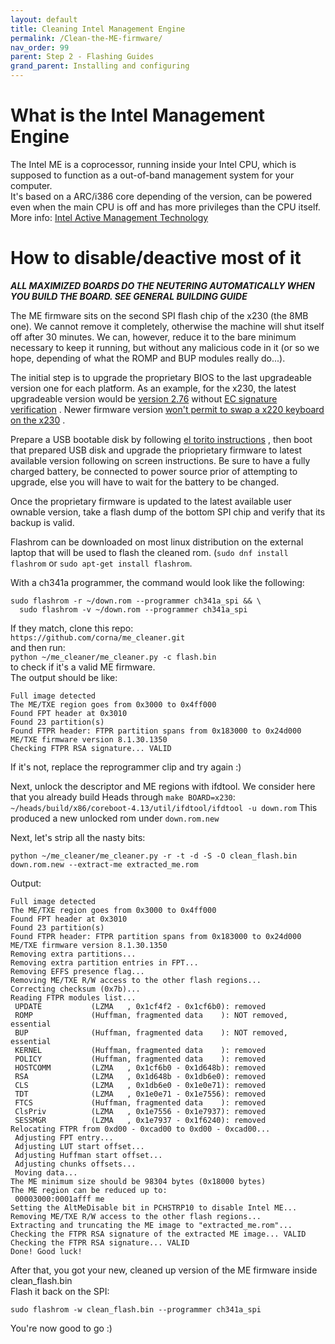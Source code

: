 ```yaml
---
layout: default
title: Cleaning Intel Management Engine
permalink: /Clean-the-ME-firmware/
nav_order: 99
parent: Step 2 - Flashing Guides
grand_parent: Installing and configuring
---
```


What is the Intel Management Engine
===

The Intel ME is a coprocessor, running inside your Intel CPU, which is supposed
 to function as a out-of-band management system for your computer.  
It's based on a ARC/i386 core depending of the version, can be powered even when
the main CPU is off and has more privileges than the CPU itself.  
More info: [Intel Active Management Technology](https://en.wikipedia.org/wiki/Intel_Active_Management_Technology)

How to disable/deactive most of it
===

***ALL MAXIMIZED BOARDS DO THE NEUTERING AUTOMATICALLY WHEN YOU BUILD THE BOARD. SEE GENERAL BUILDING GUIDE***

The ME firmware sits on the second SPI flash chip of the x230 (the 8MB one). We
 cannot remove it completely, otherwise the machine will shut itself off after
 30 minutes. We can, however, reduce it to the bare minimum necessary to keep it
 running, but without any malicious code in it (or so we hope, depending of what
   the ROMP and BUP modules really do...).

The initial step is to upgrade the proprietary BIOS to the last upgradeable
 version one for each platform.
As an example, for the x230, the latest upgradeable version would be
 [version 2.76](https://download.lenovo.com/pccbbs/mobiles/g2uj32us.iso) without
 [EC signature verification](https://support.lenovo.com/us/en/solutions/len-27764)
 . Newer firmware version [won't permit to swap a x220 keyboard on the x230](https://github.com/hamishcoleman/thinkpad-ec/pull/130)
 .  

Prepare a USB bootable disk by following
 [el torito instructions](https://askubuntu.com/questions/651281/write-bootable-bios-update-iso-to-usb-stick)
 , then boot that prepared USB disk and upgrade the prioprietary firmware to
 latest available version following on screen instructions. Be sure to have a
 fully charged battery, be connected to power source prior of attempting to
 upgrade, else you will have to wait for the battery to be changed.

Once the proprietary firmware is updated to the latest available user ownable
 version, take a flash dump of the bottom SPI chip and verify that its backup is
 valid.

Flashrom can be downloaded on most linux distribution on the external laptop
 that will be used to flash the cleaned rom. (`sudo dnf install flashrom` or
 `sudo apt-get install flashrom`.

With a ch341a programmer, the command would look like the following:

```shell
sudo flashrom -r ~/down.rom --programmer ch341a_spi && \
  sudo flashrom -v ~/down.rom --programmer ch341a_spi
```

If they match, clone this repo:  
`https://github.com/corna/me_cleaner.git`  
and then run:  
`python ~/me_cleaner/me_cleaner.py -c flash.bin`  
to check if it's a valid ME firmware.  
The output should be like:  

```text
Full image detected
The ME/TXE region goes from 0x3000 to 0x4ff000
Found FPT header at 0x3010
Found 23 partition(s)
Found FTPR header: FTPR partition spans from 0x183000 to 0x24d000
ME/TXE firmware version 8.1.30.1350
Checking FTPR RSA signature... VALID
```

If it's not, replace the reprogrammer clip and try again :)  

Next, unlock the descriptor and ME regions with ifdtool. We consider here that
 you already build Heads through `make BOARD=x230`:
`~/heads/build/x86/coreboot-4.13/util/ifdtool/ifdtool -u down.rom`
This produced a new unlocked rom under `down.rom.new`

Next, let's strip all the nasty bits:  

<!-- markdownlint-disable MD013 -->

```shell
python ~/me_cleaner/me_cleaner.py -r -t -d -S -O clean_flash.bin down.rom.new --extract-me extracted_me.rom
```

<!-- markdownlint-enable MD013 -->

Output:  

```text
Full image detected
The ME/TXE region goes from 0x3000 to 0x4ff000
Found FPT header at 0x3010
Found 23 partition(s)
Found FTPR header: FTPR partition spans from 0x183000 to 0x24d000
ME/TXE firmware version 8.1.30.1350
Removing extra partitions...
Removing extra partition entries in FPT...
Removing EFFS presence flag...
Removing ME/TXE R/W access to the other flash regions...
Correcting checksum (0x7b)...
Reading FTPR modules list...
 UPDATE           (LZMA   , 0x1cf4f2 - 0x1cf6b0): removed
 ROMP             (Huffman, fragmented data    ): NOT removed, essential
 BUP              (Huffman, fragmented data    ): NOT removed, essential
 KERNEL           (Huffman, fragmented data    ): removed
 POLICY           (Huffman, fragmented data    ): removed
 HOSTCOMM         (LZMA   , 0x1cf6b0 - 0x1d648b): removed
 RSA              (LZMA   , 0x1d648b - 0x1db6e0): removed
 CLS              (LZMA   , 0x1db6e0 - 0x1e0e71): removed
 TDT              (LZMA   , 0x1e0e71 - 0x1e7556): removed
 FTCS             (Huffman, fragmented data    ): removed
 ClsPriv          (LZMA   , 0x1e7556 - 0x1e7937): removed
 SESSMGR          (LZMA   , 0x1e7937 - 0x1f6240): removed
Relocating FTPR from 0xd00 - 0xcad00 to 0xd00 - 0xcad00...
 Adjusting FPT entry...
 Adjusting LUT start offset...
 Adjusting Huffman start offset...
 Adjusting chunks offsets...
 Moving data...
The ME minimum size should be 98304 bytes (0x18000 bytes)
The ME region can be reduced up to:
 00003000:0001afff me
Setting the AltMeDisable bit in PCHSTRP10 to disable Intel ME...
Removing ME/TXE R/W access to the other flash regions...
Extracting and truncating the ME image to "extracted_me.rom"...
Checking the FTPR RSA signature of the extracted ME image... VALID
Checking the FTPR RSA signature... VALID
Done! Good luck!
```

After that, you got your new, cleaned up version of the ME firmware inside
clean_flash.bin  
Flash it back on the SPI:

`sudo flashrom -w clean_flash.bin --programmer ch341a_spi`

You're now good to go :)
